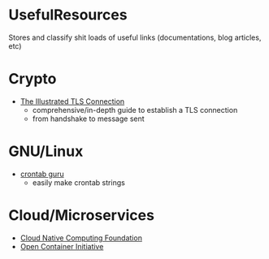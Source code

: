 # UsefulResources
Stores and classify shit loads of useful links (documentations, blog articles, etc)

# Crypto
* [The Illustrated TLS Connection](https://tls.ulfheim.net/)
  * comprehensive/in-depth guide to establish a TLS connection
  * from handshake to message sent

# GNU/Linux
* [crontab guru](https://crontab.guru/)
  * easily make crontab strings
  
# Cloud/Microservices
* [Cloud Native Computing Foundation](https://www.opencontainers.org/)
* [Open Container Initiative](https://www.cncf.io/)
